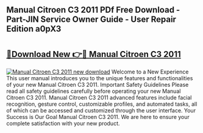 ## Manual Citroen C3 2011 PDf Free Download - Part-JIN Service Owner Guide - User Repair Edition a0pX3

# <h2><a href="http://cf12824.oget.top/?id=Manual+Citroen+C3+2011">🔗Download New 👉🔴 Manual Citroen C3 2011</a></h2>

[![Manual Citroen C3 2011 new download](https://i.imgur.com/5g1atiW.png)](http://cf12824.oget.top/?id=Manual+Citroen+C3+2011)
Welcome to a New Experience This user manual introduces you to the unique features and functionalities of your new Manual Citroen C3 2011. Important Safety Guidelines Please read all safety guidelines carefully before operating your new Manual Citroen C3 2011. Manual Citroen C3 2011 advanced features include facial recognition, gesture control, customizable profiles, and automated tasks, all of which can be accessed and customized through the user interface. Your Success is Our Goal Manual Citroen C3 2011. We are here to ensure your complete satisfaction with your new product.

